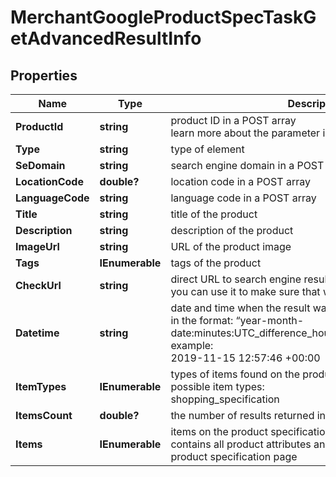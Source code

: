 # MerchantGoogleProductSpecTaskGetAdvancedResultInfo


## Properties

| Name | Type | Description | Notes |
|------------ | ------------- | ------------- | -------------|
**ProductId** | **string** | product ID in a POST array<br>learn more about the parameter in this help center guide |[optional]|
**Type** | **string** | type of element |[optional]|
**SeDomain** | **string** | search engine domain in a POST array |[optional]|
**LocationCode** | **double?** | location code in a POST array |[optional]|
**LanguageCode** | **string** | language code in a POST array |[optional]|
**Title** | **string** | title of the product |[optional]|
**Description** | **string** | description of the product |[optional]|
**ImageUrl** | **string** | URL of the product image |[optional]|
**Tags** | **IEnumerable<string>** | tags of the product |[optional]|
**CheckUrl** | **string** | direct URL to search engine results<br>you can use it to make sure that we provided accurate results |[optional]|
**Datetime** | **string** | date and time when the result was received<br>in the format: “year-month-date:minutes:UTC_difference_hours:UTC_difference_minutes”<br>example:<br>2019-11-15 12:57:46 +00:00 |[optional]|
**ItemTypes** | **IEnumerable<string>** | types of items found on the product specification page<br>possible item types:<br>shopping_specification |[optional]|
**ItemsCount** | **double?** | the number of results returned in the items array |[optional]|
**Items** | **IEnumerable<BaseMerchantSerpElementItem>** | items on the product specification page<br>contains all product attributes and related data listed on the product specification page |[optional]|